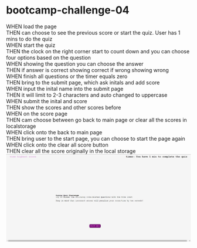 # bootcamp-challenge-04
WHEN load the page<br/>
THEN can choose to see the previous score or start the quiz. User has 1 mins to do the quiz<br/>
WHEN start the quiz<br/>
THEN the clock on the right corner start to count down and you can choose four options based on the question<br/>
WHEN showing the question you can choose the answer<br/>
THEN if answer is correct showing correct if wrong showing wrong<br/>
WHEN finish all questions or the timer equals zero<br/>
THEN bring to the submit page, which ask initals and add score <br/>
WHEN input the inital name into the submit page<br/>
THEN it will limit to 2-3 characters and auto changed to uppercase<br/>
WHEN submit the inital and score<br/>
THEN show the scores and other scores before<br/>
WHEN on the score page<br/>
THEN cam choose between go back to main page or clear all the scores in localstorage<br/>
WHEN click onto the back to main page<br/>
THEN bring user to the start page, you can choose to start the page again<br/>
WHEN click onto the clear all score button<br/>
THEN clear all the score originally in the local storage<br/>
<img src="./img/webpagemain.jpg">
